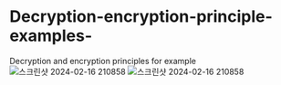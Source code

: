 # Decryption-encryption-principle-examples-
Decryption and encryption principles for example 
![스크린샷 2024-02-16 210858](https://github.com/dldbfla/Decryption-encryption-principle-examples-/assets/89433437/6e7c0571-d276-415c-99b1-4e897e46976e)
![스크린샷 2024-02-16 210858](https://github.com/dldbfla/Decryption-encryption-principle-examples-/assets/89433437/6e7c0571-d276-415c-99b1-4e897e46976e)
